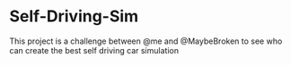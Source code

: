 # Self-Driving-Sim
This project is a challenge between @me and @MaybeBroken to see who can create the best self driving car simulation
